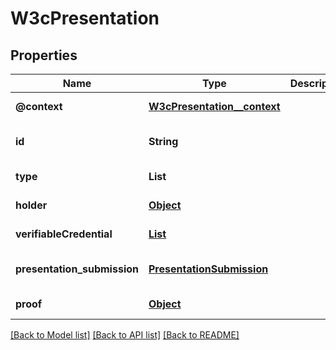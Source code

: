 # W3cPresentation

## Properties

| Name                        | Type                                                          | Description | Notes                        |
| --------------------------- | ------------------------------------------------------------- | ----------- | ---------------------------- |
| **@context**                | [**W3cPresentation\_\_context**](W3cPresentation__context.md) |             | [default to null]            |
| **id**                      | **String**                                                    |             | [optional] [default to null] |
| **type**                    | **List**                                                      |             | [default to null]            |
| **holder**                  | [**Object**](.md)                                             |             | [default to null]            |
| **verifiableCredential**    | [**List**](W3cCredential.md)                                  |             | [default to null]            |
| **presentation_submission** | [**PresentationSubmission**](PresentationSubmission.md)       |             | [optional] [default to null] |
| **proof**                   | [**Object**](.md)                                             |             | [default to null]            |

[[Back to Model list]](../README.md#documentation-for-models) [[Back to API list]](../README.md#documentation-for-api-endpoints) [[Back to README]](../README.md)
